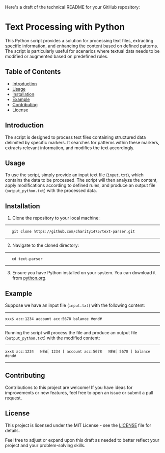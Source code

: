 
Here's a draft of the technical README for your GitHub repository:

# Text Processing with Python

This Python script provides a solution for processing text files, extracting specific information, and enhancing the content based on defined patterns. The script is particularly useful for scenarios where textual data needs to be modified or augmented based on predefined rules.

## Table of Contents

- [Introduction](#introduction)
- [Usage](#usage)
- [Installation](#installation)
- [Example](#example)
- [Contributing](#contributing)
- [License](#license)

## Introduction

The script is designed to process text files containing structured data delimited by specific markers. It searches for patterns within these markers, extracts relevant information, and modifies the text accordingly. 

## Usage

To use the script, simply provide an input text file (`input.txt`), which contains the data to be processed. The script will then analyze the content, apply modifications according to defined rules, and produce an output file (`output_python.txt`) with the processed data.

## Installation

1. Clone the repository to your local machine:

---
```
   git clone https://github.com/charity1475/text-parser.git
```
---

2. Navigate to the cloned directory:

---
```
   cd text-parser
```
---

3. Ensure you have Python installed on your system. You can download it from [python.org](https://www.python.org/downloads/).

## Example

Suppose we have an input file (`input.txt`) with the following content:

---
```
xxx$ acc:1234 account acc:5678 balance #end#
```
---

Running the script will process the file and produce an output file (`output_python.txt`) with the modified content:

---
```
xxx$ acc:1234   NEW[ 1234 ] account acc:5678   NEW[ 5678 ] balance #end#
```
---

## Contributing

Contributions to this project are welcome! If you have ideas for improvements or new features, feel free to open an issue or submit a pull request.

## License

This project is licensed under the MIT License - see the [LICENSE](LICENSE) file for details.

Feel free to adjust or expand upon this draft as needed to better reflect your project and your problem-solving skills.